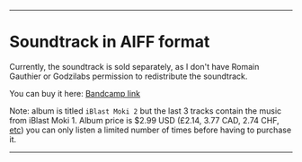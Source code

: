 
***

# Soundtrack in AIFF format

Currently, the soundtrack is sold separately, as I don't have Romain Gauthier or Godzilabs permission to redistribute the soundtrack.

You can buy it here: [Bandcamp link](https://ninomojo.bandcamp.com/album/iblast-moki-2)

Note: album is titled `iBlast Moki 2` but the last 3 tracks contain the music from iBlast Moki 1. Album price is $2.99 USD (£2.14, 3.77 CAD, 2.74 CHF, [etc](https://duckduckgo.com/?q=%242.99+to+pounds&t=canonical&ia=currency)) you can only listen a limited number of times before having to purchase it.

***
